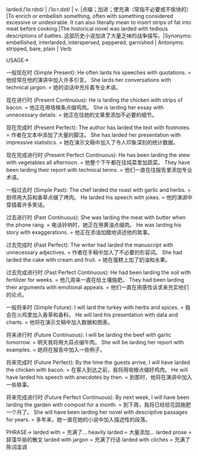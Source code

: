 larded:/ˈlɑːrdɪd/ | /ˈlɑːr.dɪd/ | v. |点缀；加进；使充满（常指不必要或不愉快的） |To enrich or embellish something, often with something considered excessive or undesirable.  It can also literally mean to insert strips of fat into meat before cooking.|The historical novel was larded with tedious descriptions of battles. 这部历史小说加进了大量乏味的战争描写。|Synonyms: embellished, interlarded, interspersed, peppered, garnished | Antonyms: stripped, bare, plain | Verb

USAGE->

一般现在时 (Simple Present):
He often lards his speeches with quotations. = 他经常在他的演讲中加入许多引言。
She lards her conversations with technical jargon. = 她的谈话中充斥着专业术语。

现在进行时 (Present Continuous):
He is larding the chicken with strips of bacon. = 他正在用培根条点缀鸡肉。
She is larding her essay with unnecessary details. = 她正在往她的文章里添加不必要的细节。

现在完成时 (Present Perfect):
The author has larded the text with footnotes. = 作者在文本中添加了大量的脚注。
She has larded her presentation with impressive statistics. = 她在演示文稿中加入了令人印象深刻的统计数据。

现在完成进行时 (Present Perfect Continuous):
He has been larding the stew with vegetables all afternoon. = 他整个下午都在往炖菜里加蔬菜。
They have been larding their report with technical terms. = 他们一直在往报告里添加专业术语。

一般过去时 (Simple Past):
The chef larded the roast with garlic and herbs. = 厨师用大蒜和香草点缀了烤肉。
He larded his speech with jokes. = 他的演讲中穿插着许多笑话。

过去进行时 (Past Continuous):
She was larding the meat with butter when the phone rang. = 电话铃响时，她正在用黄油点缀肉。
He was larding his story with exaggerations. = 他正在添油加醋地讲述他的故事。

过去完成时 (Past Perfect):
The writer had larded the manuscript with unnecessary adjectives. = 作者在手稿中加入了不必要的形容词。
She had larded the cake with cream and fruit. = 她在蛋糕上加了奶油和水果。

过去完成进行时 (Past Perfect Continuous):
He had been larding the soil with fertilizer for weeks. = 他几周来一直在给土壤施肥。
They had been larding their arguments with emotional appeals. = 他们一直在用感性诉求来充实他们的论点。

一般将来时 (Simple Future):
I will lard the turkey with herbs and spices. = 我会在火鸡里加入香草和香料。
He will lard his presentation with data and charts. = 他将在演示文稿中加入数据和图表。

将来进行时 (Future Continuous):
I will be larding the beef with garlic tomorrow. = 明天我将用大蒜点缀牛肉。
She will be larding her report with examples. = 她将在报告中加入一些例子。

将来完成时 (Future Perfect):
By the time the guests arrive, I will have larded the chicken with bacon. = 在客人到达之前，我将用培根点缀好鸡肉。
He will have larded his speech with anecdotes by then. = 到那时，他将在演讲中加入一些轶事。

将来完成进行时 (Future Perfect Continuous):
By next week, I will have been larding the garden with compost for a month. = 到下周，我将已经给花园施肥一个月了。
She will have been larding her novel with descriptive passages for years. = 多年来，她一直在她的小说中加入描述性的段落。


PHRASE->
larded with =  充满了...
heavily larded =  大量添加...
larded prose =  辞藻华丽的散文
larded with jargon =  充满了行话
larded with clichés =  充满了陈词滥调
